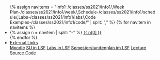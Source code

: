 <ul class="nav nav-tabs">
{% assign navitems = "Info1-/classes/ss2021/info1/,Week Plan-/classes/ss2021/info1/week/,Schedule-/classes/ss2021/info1/schedule/,Labs-/classes/ss2021/info1/labs/,Code Examples-/classes/ss2021/info1/code/" | split: "," %}
{% for navitem in navitems %}
  <li class="nav-item">
    {% assign n = navitem | split: "-" %}
    <a class="nav-link {% if page.url == n[1] %}active{% endif %}" href="{{ site.baseurl }}{{ n[1] }}">{{ n[0] }}</a>
  </li>
{% endfor %}
<li class="nav-item dropdown">
    <a class="nav-link dropdown-toggle" data-toggle="dropdown" href="#" role="button" aria-haspopup="true" aria-expanded="false">External Links</a>
    <div class="dropdown-menu">
      <a class="dropdown-item" target = "ex_link" href="https://moodle.htw-berlin.de/course/view.php?id=31142">Moodle</a>
      <a class="dropdown-item" target = "ex_link" href="https://lsf.htw-berlin.de/qisserver/rds?state=verpublish&status=init&vmfile=no&publishid=170115&moduleCall=webInfo&publishConfFile=webInfo&publishSubDir=veranstaltung">SU in LSF</a>
      <a class="dropdown-item" target = "ex_link" href="https://lsf.htw-berlin.de/qisserver/rds?state=verpublish&status=init&vmfile=no&publishid=170138&moduleCall=webInfo&publishConfFile=webInfo&publishSubDir=veranstaltung">Labs in LSF</a>
      <a class="dropdown-item" target = "ex_link" href="https://lsf.htw-berlin.de/qisserver/rds?state=wplan&act=stg&pool=stg&P.subc=plan&k_abstgv.abstgvnr=231&idcol=k_abstgv.abstgvnr&idval=231&r_zuordabstgv.semvonint=1&k_abstgv.dtxt=internationale&r_zuordabstgv.sembisint=1&purge=n&getglobal=n&text=Internationale+Medieninformatik+%28B%29%2C+Pr%C3%BCfungsOrdnung+20112">Semesterstundenplan im LSF</a>
      <a class="dropdown-item" target = "ex_link" href="https://lsf.htw-berlin.de/qisserver/rds?state=wplan&act=stg&pool=stg&show=plan&P.vx=kurz&r_zuordabstgv.semvonint=1&r_zuordabstgv.sembisint=1&k_abstgv.abstgvnr=231">Lecture Source Code</a>
        </div>
  </li>
</ul>
